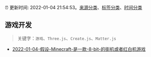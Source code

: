:alarm_clock: 更新时间: 2022-01-04 21:54:53。[来源分类](../README.md)、[标签分类](../TAGS.md)、[时间分类](../TIMELINE.md)

## 游戏开发


> 关键字：`游戏`、`Three.js`、`Create.js`、`Matter.js`



- [2022-01-04-假设-Minecraft-是一款-8-bit-的街机或者红白机游戏](https://www.v2ex.com/t/826199) 